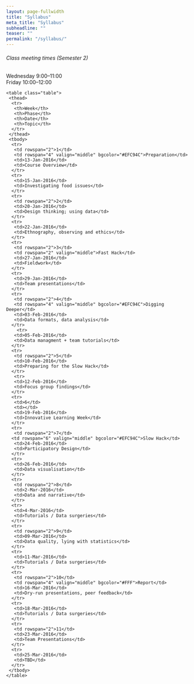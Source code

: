 ```yaml
---
layout: page-fullwidth
title: "Syllabus"
meta_title: "Syllabus"
subheadline: ""
teaser: ""
permalink: "/syllabus/"
---
```

<div class="row">
<div class="small-0 large-4"></div>
<div class="small-12 large-4">
    <div class="panel callout secondary">
    <h6>Class meeting times (Semester 2)</h6>
    <p>Wednesday 9:00&ndash;11:00<br/>
    Friday 10:00&ndash;12:00
    </p>
    </div>
  </div>
  

    <table class="table">
     <thead>
      <tr>
       <th>Week</th>
       <th>Phase</th>
       <th>Date</th>
       <th>Topic</th>
      </tr>
     </thead>
     <tbody>
      <tr>
       <td rowspan="2">1</td>
       <td rowspan="4" valign="middle" bgcolor="#EFC94C">Preparation</td>
       <td>13-Jan-2016</td>
       <td>Course Overview</td>
      </tr>
      <tr>
       <td>15-Jan-2016</td>
       <td>Investigating food issues</td>
      </tr>
      <tr>
       <td rowspan="2">2</td>      
       <td>20-Jan-2016</td>
       <td>Design thinking; using data</td>
      </tr>
      <tr>   
       <td>22-Jan-2016</td>
       <td>Ethnography, observing and ethics</td>
      </tr>
      <tr>
       <td rowspan="2">3</td>
       <td rowspan="2" valign="middle">Fast Hack</td>
       <td>27-Jan-2016</td>
       <td>Fieldwork</td>
      </tr>
      <tr>
       <td>29-Jan-2016</td>
       <td>Team presentations</td>
      </tr>
      <tr>
       <td rowspan="2">4</td>
       <td rowspan="4" valign="middle" bgcolor="#EFC94C">Digging Deeper</td>
       <td>03-Feb-2016</td>
       <td>Data formats, data analysis</td>
      </tr>
        <tr>
       <td>05-Feb-2016</td>
       <td>Data managment + team tutorials</td>
      </tr>
      <tr>
       <td rowspan="2">5</td>
       <td>10-Feb-2016</td>
       <td>Preparing for the Slow Hack</td>
      </tr>
       <tr>
       <td>12-Feb-2016</td>
       <td>Focus group findings</td>
      </tr>
      <tr>
       <td>6</td>
       <td></td>
       <td>19-Feb-2016</td>
       <td>Innovative Learning Week</td>
      </tr>
      <tr>
       <td rowspan="2">7</td>
      <td rowspan="6" valign="middle" bgcolor="#EFC94C">Slow Hack</td>
       <td>24-Feb-2016</td>
       <td>Participatory Design</td>
      </tr>
      <tr>
       <td>26-Feb-2016</td>
       <td>Data visualisation</td>
      </tr>
      <tr>
       <td rowspan="2">8</td>
       <td>2-Mar-2016</td>
       <td>Data and narrative</td>
      </tr>
      <tr>
       <td>4-Mar-2016</td>
       <td>Tutorials / Data surgeries</td>
      </tr>
      <tr>
       <td rowspan="2">9</td>
       <td>09-Mar-2016</td>
       <td>Data quality, lying with statistics</td>
      </tr>
      <tr>
       <td>11-Mar-2016</td>
       <td>Tutorials / Data surgeries</td>
      </tr>
      <tr>
       <td rowspan="2">10</td>
       <td rowspan="4" valign="middle" bgcolor="#FFF">Report</td>
       <td>16-Mar-2016</td>
       <td>Dry-run presentations, peer feedback</td>
      </tr>
      <tr>
       <td>18-Mar-2016</td>
       <td>Tutorials / Data surgeries</td>
      </tr>       
      <tr>
       <td rowspan="2">11</td>
       <td>23-Mar-2016</td>
       <td>Team Presentations</td>
      </tr>
      <tr>
       <td>25-Mar-2016</td>
       <td>TBD</td>
      </tr>
     </tbody>
    </table>
 </div>

 

